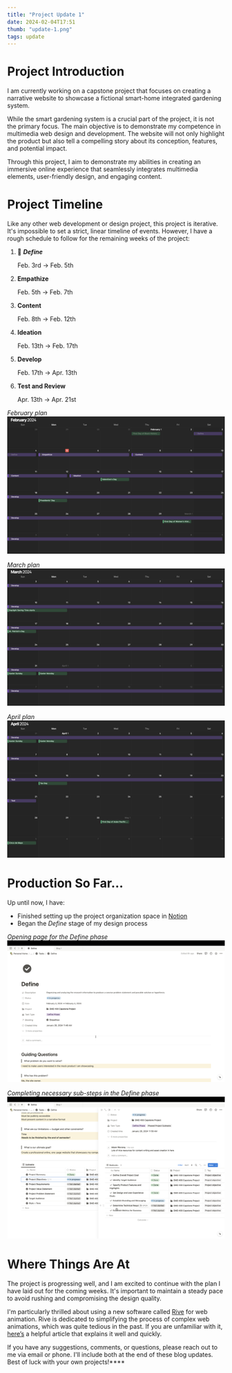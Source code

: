 ```yaml
---
title: "Project Update 1"
date: 2024-02-04T17:51
thumb: "update-1.png"
tags: update
---
```


# Project Introduction

I am currently working on a capstone project that focuses on creating a narrative website to showcase a fictional smart-home integrated gardening system.

While the smart gardening system is a crucial part of the project, it is not the primary focus. The main objective is to demonstrate my competence in multimedia web design and development. The website will not only highlight the product but also tell a compelling story about its conception, features, and potential impact.

Through this project, I aim to demonstrate my abilities in creating an immersive online experience that seamlessly integrates multimedia elements, user-friendly design, and engaging content.

# Project Timeline

Like any other web development or design project, this project is iterative. It's impossible to set a strict, linear timeline of events. However, I have a rough schedule to follow for the remaining weeks of the project:

1. 📍 ***Define***
    
    Feb. 3rd → Feb. 5th
    
2. **Empathize**
    
    Feb. 5th → Feb. 7th
    
3. **Content**
    
    Feb. 8th → Feb. 12th
    
4. **Ideation**
    
    Feb. 13th → Feb. 17th
    
5. **Develop**
    
    Feb. 17th → Apr. 13th
    
6. **Test and Review**
    
    Apr. 13th → Apr. 21st
    
*February plan*
![February schedule plan](/assets/img/February-plan.png)

*March plan*
![March schedule plan](/assets/img/March-plan.png)

*April plan*
![April schedule plan](/assets/img/April-plan.png)

# Production So Far…

Up until now, I have:

- Finished setting up the project organization space in [Notion](https://www.notion.so/)
- Began the *Define* stage of my design process

*Opening page for the Define phase*
![Define page setup in Notion](/assets/img/Define-page.png)

*Completing necessary sub-steps in the Define phase*
![Sub-steps in the Define phase](/assets/img/Define-subtasks.png)

# Where Things Are At

The project is progressing well, and I am excited to continue with the plan I have laid out for the coming weeks. It's important to maintain a steady pace to avoid rushing and compromising the design quality.

I'm particularly thrilled about using a new software called [Rive](https://rive.app/) for web animation. Rive is dedicated to simplifying the process of complex web animations, which was quite tedious in the past. If you are unfamiliar with it, [here’s](https://www.linkedin.com/pulse/how-get-started-using-bodymovin-lottie-after-effects-aaron-schurman/) a helpful article that explains it well and quickly.

If you have any suggestions, comments, or questions, please reach out to me via email or phone. I'll include both at the end of these blog updates. Best of luck with your own projects!****